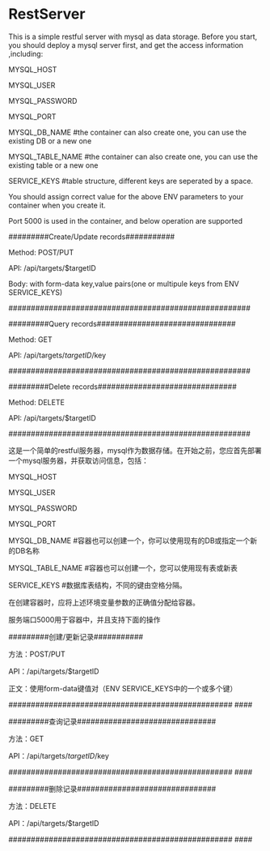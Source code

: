 # RestServer

This is a simple restful server with mysql as data storage.
Before you start, you should deploy a mysql server first, and get the access information ,including:

MYSQL_HOST

MYSQL_USER

MYSQL_PASSWORD

MYSQL_PORT

MYSQL_DB_NAME        #the container can also create one, you can use the existing DB or a new one

MYSQL_TABLE_NAME       #the container can also create one, you can use the existing table or a new one

SERVICE_KEYS             #table structure, different keys are seperated by a space.

You should assign correct value for the above ENV parameters to your container when you create it.

Port 5000 is used in the container, and below operation are supported


#########Create/Update records###########

Method: POST/PUT

API: /api/targets/$targetID

Body: with form-data key,value pairs(one or multipule keys from ENV SERVICE_KEYS)

######################################################

#########Query records###############################

Method: GET

API: /api/targets/$targetID/$key


######################################################



#########Delete records###############################

Method: DELETE

API: /api/targets/$targetID


######################################################





这是一个简单的restful服务器，mysql作为数据存储。在开始之前，您应首先部署一个mysql服务器，并获取访问信息，包括：

MYSQL_HOST

MYSQL_USER

MYSQL_PASSWORD

MYSQL_PORT

MYSQL_DB_NAME #容器也可以创建一个，你可以使用现有的DB或指定一个新的DB名称

MYSQL_TABLE_NAME #容器也可以创建一个，您可以使用现有表或新表

SERVICE_KEYS #数据库表结构，不同的键由空格分隔。

在创建容器时，应将上述环境变量参数的正确值分配给容器。

服务端口5000用于容器中，并且支持下面的操作

#########创建/更新记录###########

方法：POST/PUT

API：/api/targets/$targetID

正文：使用form-data键值对（ENV SERVICE_KEYS中的一个或多个键）

################################################## ####

#########查询记录###############################

方法：GET

API：/api/targets/$targetID/$key

################################################## ####

#########删除记录###############################

方法：DELETE

API：/api/targets/$targetID

################################################## ####
